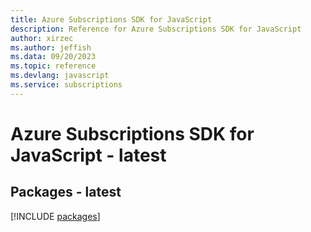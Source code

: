 ```yaml
---
title: Azure Subscriptions SDK for JavaScript
description: Reference for Azure Subscriptions SDK for JavaScript
author: xirzec
ms.author: jeffish
ms.data: 09/20/2023
ms.topic: reference
ms.devlang: javascript
ms.service: subscriptions
---
```

# Azure Subscriptions SDK for JavaScript - latest
## Packages - latest
[!INCLUDE [packages](subscriptions-index.md)]